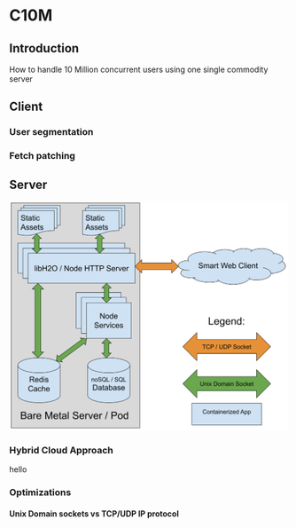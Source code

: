 # C10M
## Introduction
How to handle 10 Million concurrent users using one single commodity server 
## Client
### User segmentation

### Fetch patching
## Server
![Server Layout](https://raw.githubusercontent.com/alberto-esposito/C10M/master/assets/server.svg)
### Hybrid Cloud Approach
hello
### Optimizations
#### Unix Domain sockets vs TCP/UDP IP protocol
<!--stackedit_data:
eyJoaXN0b3J5IjpbMTc2ODYzNTU0OCwtNDMwNzEwMDA2LDU5Nj
kyNDM2XX0=
-->